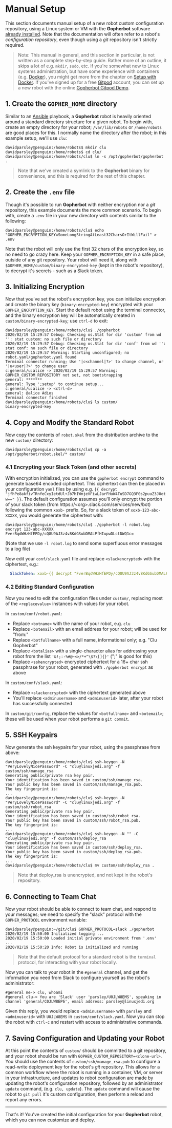# Manual Setup
This section documents manual setup of a new robot custom configuration repository, using a Linux system or VM with the **Gopherbot** software [already installed](../install/ManualInstall.md). Note that the documentation will often refer to a robot's *configuration repository*, even though using a *git* repository isn't strictly required.

> Note: This manual in general, and this section in particular, is not written as a complete step-by-step guide. Rather more of an outline, it skips a lot of e.g. `mkdir`, `sudo`, etc. If you're somewhat new to Linux systems administration, but have some experience with containers (e.g. [Docker](https://www.docker.com/)), you might get more from the chapter on [Setup with Docker](DockerSetup.md). If you've signed up for a free [Gitpod](https://gitpod.io) account, you can set up a new robot with the online [Gopherbot Gitpod Demo](https://gitpod.io/#https://github.com/lnxjedi/gopherbot).

## 1. Create the `GOPHER_HOME` directory
Similar to an [Ansible](https://www.ansible.com/) playbook, a **Gopherbot** robot is heavily oriented around a standard directory structure for a given robot. To begin with, create an empty directory for your robot; `/var/lib/robots` or `/home/robots` are good places for this. I normally name the directory after the robot; in this example setup, we'll use `clu`:
```shell
davidparsley@penguin:/home/robots$ mkdir clu
davidparsley@penguin:/home/robots$ cd clu/
davidparsley@penguin:/home/robots/clu$ ln -s /opt/gopherbot/gopherbot .
```

> Note that we've created a symlink to the **Gopherbot** binary for convenience, and this is required for the rest of this chapter.

## 2. Create the `.env` file
Though it's possible to run **Gopherbot** with neither encryption nor a *git* repository, this example documents the more common scenario. To begin with, create a `.env` file in your new directory with contents similar to the following:
```shell
davidparsley@penguin:/home/robots/clu$ echo "GOPHER_ENCRYPTION_KEY=SomeLongStringAtLeast32CharsOrItWillFail" > .env
```
Note that the robot will only use the first 32 chars of the encryption key, so no need to go crazy here. Keep your `GOPHER_ENCRYPTION_KEY` in a safe place, outside of any git repository. Your robot will need it, along with `$GOPHER_HOME/custom/binary-encrypted-key` (kept in the robot's repository), to decrypt it's secrets - such as a Slack token.

## 3. Initializing Encryption
Now that you've set the robot's encryption key, you can initialize encryption and create the binary key (`binary-encrypted-key`) encrypted with your `GOPHER_ENCRYPTION_KEY`. Start the default robot using the terminal connector, and the binary encryption key will be automatically created in `custom/binary-encrypted-key`; use `ctrl-d` to exit:

```
davidparsley@penguin:/home/robots/clu$ ./gopherbot 
2020/02/19 15:29:57 Debug: Checking os.Stat for dir 'custom' from wd '': stat custom: no such file or directory
2020/02/19 15:29:57 Debug: Checking os.Stat for dir 'conf' from wd '': stat conf: no such file or directory
2020/02/19 15:29:57 Warning: Starting unconfigured; no robot.yaml/gopherbot.yaml found
Terminal connector running; Use '|c<channel|?>' to change channel, or '|u<user|?>' to change user
c:general/u:alice -> 2020/02/19 15:29:57 Warning: GOPHER_CUSTOM_REPOSITORY not set, not bootstrapping
general: *******
general: Type ';setup' to continue setup...
c:general/u:alice -> <ctrl-d>
general: @alice Adios
Terminal connector finished
davidparsley@penguin:/home/robots/clu$ ls custom/
binary-encrypted-key
```

## 4. Copy and Modify the Standard Robot
Now copy the contents of `robot.skel` from the distribution archive to the new `custom/` directory:
```shell
davidparsley@penguin:/home/robots/clu$ cp -a /opt/gopherbot/robot.skel/* custom/
```

### 4.1 Encrypting your Slack Token (and other secrets)
With encryption initialized, you can use the `gopherbot encrypt` command to generate base64 encoded ciphertext. This ciphertext can then be placed in your configuration `yaml` files by using e.g. `{{ decrypt "jfhPe8akfivTRnfeCxyIetdUl+Jb7hIWnjeVFiwLJarFHuW4TuSD7GQ3F0s2puuZ3JUotw==" }}`. The default configuration assumes you'll only encrypt the portion of your slack token (from https://\<org\>.slack.com/services/new/bot) following the common `xoxb-` prefix. So, for a slack token of `xoxb-123-abc-XXXXX`, you would generate the ciphertext with:
```shell
davidparsley@penguin:/home/robots/clu$ ./gopherbot -l robot.log encrypt 123-abc-XXXXX
FverBqdWHzHfEPDy/cQ8U9AJ3z4v8KdGSubDMALPfHIupwDLctDWQ1c=
```
(Note that we use `-l robot.log` to send some superfluous error messages to a log file)

Now edit your `conf/slack.yaml` file and replace `<slackencrypted>` with the ciphertext, e.g.:
```yaml
  SlackToken: xoxb-{{ decrypt "FverBqdWHzHfEPDy/cQ8U9AJ3z4v8KdGSubDMALPfHIupwDLctDWQ1c=" }}
```

### 4.2 Editing Standard Configuration
Now you need to edit the configuration files under `custom/`, replacing most of the `<replacevalue>` instances with values for your robot.

In `custom/conf/robot.yaml`:
* Replace `<botname>` with the name of your robot, e.g. `clu`
* Replace `<botemail>` with an email address for your robot; will be used for "from:"
* Replace `<botfullname>` with a full name, informational only; e.g. "Clu Gopherbot"
* Replace `<botalias>` with a single-character alias for addressing your robot from the list `'&!;:-%#@~<>/*+^\$?\[]{}'` (";" is good for this)
* Replace `<sshencrypted>` encrypted ciphertext for a 16+ char ssh passphrase for your robot, generated with `./gopherbot encrypt` as above

In `custom/conf/slack.yaml`:
* Replace `<slackencrypted>` with the ciphertext generated above
* You'll replace `<adminusername>` and `<adminuserid>` later, after your robot has successfully connected

In `custom/git/config`, replace the values for `<botfullname>` and `<botemail>`; these will be used when your robot performs a `git commit`.

## 5. SSH Keypairs
Now generate the ssh keypairs for your robot, using the passphrase from above:
```shell
davidparsley@penguin:/home/robots/clu$ ssh-keygen -N "VeryLovelyNicePassword" -C "clu@linuxjedi.org" -f custom/ssh/manage_rsa
Generating public/private rsa key pair.
Your identification has been saved in custom/ssh/manage_rsa.
Your public key has been saved in custom/ssh/manage_rsa.pub.
The key fingerprint is:
...
davidparsley@penguin:/home/robots/clu$ ssh-keygen -N "VeryLovelyNicePassword" -C "clu@linuxjedi.org" -f custom/ssh/robot_rsa
Generating public/private rsa key pair.
Your identification has been saved in custom/ssh/robot_rsa.
Your public key has been saved in custom/ssh/robot_rsa.pub.
The key fingerprint is:
...
davidparsley@penguin:/home/robots/clu$ ssh-keygen -N "" -C "clu@linuxjedi.org" -f custom/ssh/deploy_rsa
Generating public/private rsa key pair.
Your identification has been saved in custom/ssh/deploy_rsa.
Your public key has been saved in custom/ssh/deploy_rsa.pub.
The key fingerprint is:
...
davidparsley@penguin:/home/robots/clu$ mv custom/ssh/deploy_rsa .
```
>  Note that deploy_rsa is unencrypted, and not kept in the robot's repository.

## 6. Connecting to Team Chat

Now your robot should be able to connect to team chat, and respond to your messages; we need to specify the "slack" protocol with the `GOPHER_PROTOCOL` environment variable:
```shell
davidparsley@penguin:~/git/clu$ GOPHER_PROTOCOL=slack ./gopherbot 
2020/02/19 15:50:00 Initialized logging ...
2020/02/19 15:50:00 Loaded initial private environment from '.env'
...
2020/02/19 15:50:20 Info: Robot is initialized and running
```

> Note that the default protocol for a standard robot is the `terminal` protocol, for interacting with your robot locally.

Now you can talk to your robot in the `#general` channel, and get the information you need from Slack to configure yourself as the robot's administrator:
```
#general me-> clu, whoami
#general clu-> You are 'Slack' user 'parsley/U0JLW8EMS', speaking in channel 'general/C0JLW8EP6', email address: parsley@linuxjedi.org
```

Given this reply, you would replace `<adminusername>` with `parsley` and `<adminuserid>` with `U0JLW8EMS` in `custom/conf/slack.yaml`. Now you can stop the robot with `ctrl-c` and restart with access to administrative commands.

## 7. Saving Configuration and Updating your Robot

At this point the contents of `custom/` should be committed to a git repository, and your robot should be run with `GOPHER_CUSTOM_REPOSITORY=<clone-url>`. You should use the contents of `custom/ssh/manage_rsa.pub` to configure a read-write deployment key for the robot's *git* repository. This allows for a common workflow where the robot is running in a container, VM, or server in your infrastructure, and updates to robot configuration are made by updating the robot's configuration repository, followed by an administrator `update` command, (e.g. `clu, update`). The `update` command will cause the robot to `git pull` it's custom configuration, then perform a reload and report any errors.

---

That's it! You've created the initial configuration for your **Gopherbot** robot, which you can now customize and deploy.